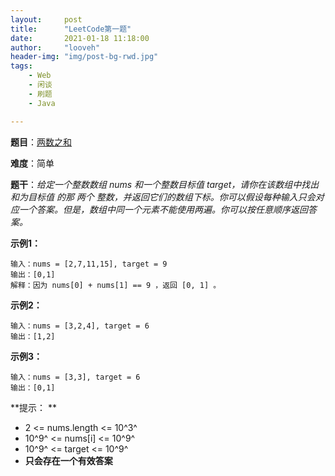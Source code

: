 ```yaml
---
layout:     post
title:      "LeetCode第一题"
date:       2021-01-18 11:18:00
author:     "looveh"
header-img: "img/post-bg-rwd.jpg"
tags:
    - Web
    - 闲谈
    - 刷题
    - Java

---
```


**题目**：[两数之和](https://leetcode-cn.com/problems/two-sum/)

**难度**：简单

**题干**：*给定一个整数数组 nums 和一个整数目标值 target，请你在该数组中找出 和为目标值 的那 两个 整数，并返回它们的数组下标。你可以假设每种输入只会对应一个答案。但是，数组中同一个元素不能使用两遍。你可以按任意顺序返回答案。*

**示例1：**
``` java?linenums
输入：nums = [2,7,11,15], target = 9
输出：[0,1]
解释：因为 nums[0] + nums[1] == 9 ，返回 [0, 1] 。
```
**示例2：**
```java?linenums
输入：nums = [3,2,4], target = 6
输出：[1,2]
```
**示例3：**
```java?linenums
输入：nums = [3,3], target = 6
输出：[0,1]
```
**提示： **
- 2 <= nums.length <= 10^3^
- 10^9^ <= nums[i] <= 10^9^
- 10^9^ <= target <= 10^9^
- **只会存在一个有效答案**